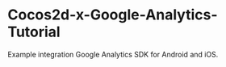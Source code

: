 # Cocos2d-x-Google-Analytics-Tutorial
Example integration  Google Analytics SDK for Android and iOS.
